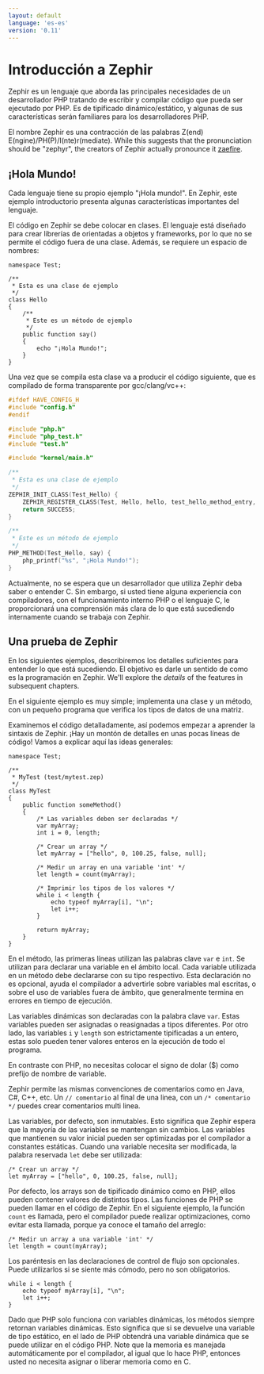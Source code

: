 ```yaml
---
layout: default
language: 'es-es'
version: '0.11'
---
```


# Introducción a Zephir
Zephir es un lenguaje que aborda las principales necesidades de un desarrollador PHP tratando de escribir y compilar código que pueda ser ejecutado por PHP. Es de tipificado dinámico/estático, y algunas de sus características serán familiares para los desarrolladores PHP.

El nombre Zephir es una contracción de las palabras Z(end) E(ngine)/PH(P)/I(nte)r(mediate). While this suggests that the pronunciation should be "zephyr", the creators of Zephir actually pronounce it [zaefire](http://translate.google.com/#en/en/zaefire).

<a name='hello-world'></a>

## ¡Hola Mundo!
Cada lenguaje tiene su propio ejemplo "¡Hola mundo!". En Zephir, este ejemplo introductorio presenta algunas características importantes del lenguaje.

El código en Zephir se debe colocar en clases. El lenguaje está diseñado para crear librerías de orientadas a objetos y frameworks, por lo que no se permite el código fuera de una clase. Además, se requiere un espacio de nombres:

```zephir
namespace Test;

/**
 * Esta es una clase de ejemplo
 */
class Hello
{
    /**
     * Este es un método de ejemplo
     */
    public function say()
    {
        echo "¡Hola Mundo!";
    }
}
```

Una vez que se compila esta clase va a producir el código siguiente, que es compilado de forma transparente por gcc/clang/vc++:

```c
#ifdef HAVE_CONFIG_H
#include "config.h"
#endif

#include "php.h"
#include "php_test.h"
#include "test.h"

#include "kernel/main.h"

/**
 * Esta es una clase de ejemplo
 */
ZEPHIR_INIT_CLASS(Test_Hello) {
    ZEPHIR_REGISTER_CLASS(Test, Hello, hello, test_hello_method_entry, 0);
    return SUCCESS;
}

/**
 * Este es un método de ejemplo
 */
PHP_METHOD(Test_Hello, say) {
    php_printf("%s", "¡Hola Mundo!");
}
```

Actualmente, no se espera que un desarrollador que utiliza Zephir deba saber o entender C. Sin embargo, si usted tiene alguna experiencia con compiladores, con el funcionamiento interno PHP o el lenguaje C, le proporcionará una comprensión más clara de lo que está sucediendo internamente cuando se trabaja con Zephir.

<a name='a-taste-of-zephir'></a>

## Una prueba de Zephir
En los siguientes ejemplos, describiremos los detalles suficientes para entender lo que está sucediendo. El objetivo es darle un sentido de como es la programación en Zephir. We'll explore the *details* of the features in subsequent chapters.

En el siguiente ejemplo es muy simple; implementa una clase y un método, con un pequeño programa que verifica los tipos de datos de una matriz.

Examinemos el código detalladamente, así podemos empezar a aprender la sintaxis de Zephir. ¡Hay un montón de detalles en unas pocas líneas de código! Vamos a explicar aquí las ideas generales:

```zephir
namespace Test;

/**
 * MyTest (test/mytest.zep)
 */
class MyTest
{
    public function someMethod()
    {
        /* Las variables deben ser declaradas */
        var myArray;
        int i = 0, length;

        /* Crear un array */
        let myArray = ["hello", 0, 100.25, false, null];

        /* Medir un array en una variable 'int' */
        let length = count(myArray);

        /* Imprimir los tipos de los valores */
        while i < length {
            echo typeof myArray[i], "\n";
            let i++;
        }

        return myArray;
    }
}
```

En el método, las primeras líneas utilizan las palabras clave `var` e `int`. Se utilizan para declarar una variable en el ámbito local. Cada variable utilizada en un método debe declararse con su tipo respectivo. Esta declaración no es opcional, ayuda el compilador a advertirle sobre variables mal escritas, o sobre el uso de variables fuera de ámbito, que generalmente termina en errores en tiempo de ejecución.

Las variables dinámicas son declaradas con la palabra clave `var`. Estas variables pueden ser asignadas o reasignadas a tipos diferentes. Por otro lado, las variables `i` y `length` son estrictamente tipificadas a un entero, estas solo pueden tener valores enteros en la ejecución de todo el programa.

En contraste con PHP, no necesitas colocar el signo de dolar ($) como prefijo de nombre de variable.

Zephir permite las mismas convenciones de comentarios como en Java, C#, C++, etc. Un `// comentario` al final de una linea, con un `/* comentario */` puedes crear comentarios multi linea.

Las variables, por defecto, son inmutables. Esto significa que Zephir espera que la mayoría de las variables se mantengan sin cambios. Las variables que mantienen su valor inicial pueden ser optimizadas por el compilador a constantes estáticas. Cuando una variable necesita ser modificada, la palabra reservada `let` debe ser utilizada:

```zephir
/* Crear un array */
let myArray = ["hello", 0, 100.25, false, null];
```

Por defecto, los arrays son de tipificado dinámico como en PHP, ellos pueden contener valores de distintos tipos. Las funciones de PHP se pueden llamar en el código de Zephir. En el siguiente ejemplo, la función `count` es llamada, pero el compilador puede realizar optimizaciones, como evitar esta llamada, porque ya conoce el tamaño del arreglo:

```zephir
/* Medir un array a una variable 'int' */
let length = count(myArray);
```

Los paréntesis en las declaraciones de control de flujo son opcionales. Puede utilizarlos si se siente más cómodo, pero no son obligatorios.

```zephir
while i < length {
    echo typeof myArray[i], "\n";
    let i++;
}
```

Dado que PHP solo funciona con variables dinámicas, los métodos siempre retornan variables dinámicas. Esto significa que si se devuelve una variable de tipo estático, en el lado de PHP obtendrá una variable dinámica que se puede utilizar en el código PHP. Note que la memoria es manejada automáticamente por el compilador, al igual que lo hace PHP, entonces usted no necesita asignar o liberar memoria como en C.
